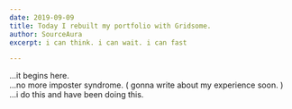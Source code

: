 ```yaml
---
date: 2019-09-09
title: Today I rebuilt my portfolio with Gridsome.
author: SourceAura
excerpt: i can think. i can wait. i can fast

---
```

...it begins here.  
...no more imposter syndrome. ( gonna write about my experience soon. )  
...i do this and have been doing this.